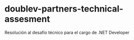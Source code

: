 # doublev-partners-technical-assesment
Resolución al desafío técnico para el cargo de .NET Developer
